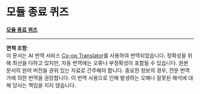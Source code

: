 <!--
CO_OP_TRANSLATOR_METADATA:
{
  "original_hash": "d034b3c30bf3c6f89f839551a1e003e2",
  "translation_date": "2025-09-03T18:51:08+00:00",
  "source_file": "5.3 End of module quiz.md",
  "language_code": "ko"
}
-->
# 모듈 종료 퀴즈

[**모듈 종료 퀴즈**](https://forms.office.com/r/PA60Bbkynv)

---

**면책 조항**:  
이 문서는 AI 번역 서비스 [Co-op Translator](https://github.com/Azure/co-op-translator)를 사용하여 번역되었습니다. 정확성을 위해 최선을 다하고 있지만, 자동 번역에는 오류나 부정확성이 포함될 수 있습니다. 원본 문서의 원어 버전을 권위 있는 자료로 간주해야 합니다. 중요한 정보의 경우, 전문 번역가에 의한 번역을 권장합니다. 이 번역 사용으로 인해 발생하는 오해나 잘못된 해석에 대해 당사는 책임을 지지 않습니다.  